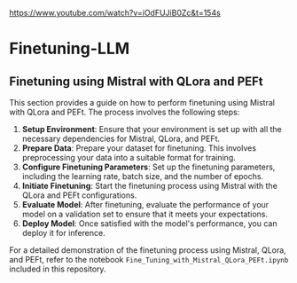 https://www.youtube.com/watch?v=iOdFUJiB0Zc&t=154s

# Finetuning-LLM

## Finetuning using Mistral with QLora and PEFt

This section provides a guide on how to perform finetuning using Mistral with QLora and PEFt. The process involves the following steps:

1. **Setup Environment**: Ensure that your environment is set up with all the necessary dependencies for Mistral, QLora, and PEFt.
2. **Prepare Data**: Prepare your dataset for finetuning. This involves preprocessing your data into a suitable format for training.
3. **Configure Finetuning Parameters**: Set up the finetuning parameters, including the learning rate, batch size, and the number of epochs.
4. **Initiate Finetuning**: Start the finetuning process using Mistral with the QLora and PEFt configurations.
5. **Evaluate Model**: After finetuning, evaluate the performance of your model on a validation set to ensure that it meets your expectations.
6. **Deploy Model**: Once satisfied with the model's performance, you can deploy it for inference.

For a detailed demonstration of the finetuning process using Mistral, QLora, and PEFt, refer to the notebook `Fine_Tuning_with_Mistral_QLora_PEFt.ipynb` included in this repository.
